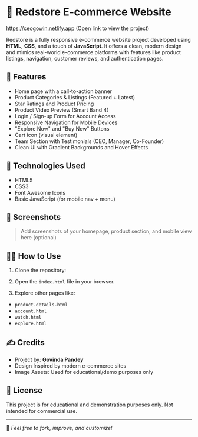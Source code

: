 # 🛒 Redstore E-commerce Website
https://ceogowin.netlify.app (Open link to view the project)

Redstore is a fully responsive e-commerce website project developed using **HTML**, **CSS**, and a touch of **JavaScript**. It offers a clean, modern design and mimics real-world e-commerce platforms with features like product listings, navigation, customer reviews, and authentication pages.

## 📌 Features

-  Home page with a call-to-action banner
-  Product Categories & Listings (Featured + Latest)
-  Star Ratings and Product Pricing
-  Product Video Preview (Smart Band 4)
-  Login / Sign-up Form for Account Access
-  Responsive Navigation for Mobile Devices
-  "Explore Now" and "Buy Now" Buttons
-  Cart icon (visual element)
-  Team Section with Testimonials (CEO, Manager, Co-Founder)
- Clean UI with Gradient Backgrounds and Hover Effects

## 🚀 Technologies Used

- HTML5  
- CSS3  
- Font Awesome Icons  
- Basic JavaScript (for mobile nav + menu)

## 📸 Screenshots

> Add screenshots of your homepage, product section, and mobile view here (optional)

## 🧑‍💻 How to Use

1. Clone the repository:


2. Open the `index.html` file in your browser.

3. Explore other pages like:
- `product-details.html`
- `account.html`
- `watch.html`
- `explore.html`

## ✍️ Credits

- Project by: **Govinda Pandey**
- Design Inspired by modern e-commerce sites
- Image Assets: Used for educational/demo purposes only

## 📜 License

This project is for educational and demonstration purposes only. Not intended for commercial use.

---

📌 _Feel free to fork, improve, and customize!_
